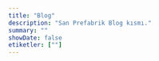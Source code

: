 ```yaml
---
title: "Blog"
description: "San Prefabrik Blog kısmı."
summary: ""
showDate: false
etiketler: [""]
---
```


